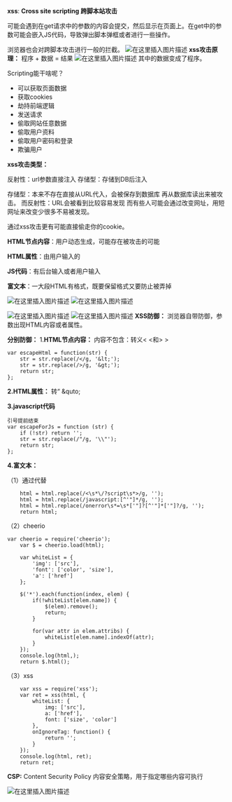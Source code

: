 **xss**:
**Cross site scripting 跨脚本站攻击** 

可能会遇到在get请求中的参数的内容会提交，然后显示在页面上。在get中的参数可能会嵌入JS代码，导致弹出脚本弹框或者进行一些操作。

浏览器也会对跨脚本攻击进行一般的拦截。
![在这里插入图片描述](https://img-blog.csdnimg.cn/20190401192936180.png?x-oss-process=image/watermark,type_ZmFuZ3poZW5naGVpdGk,shadow_10,text_aHR0cHM6Ly9ibG9nLmNzZG4ubmV0L3FxXzM3MDIxNTU0,size_16,color_FFFFFF,t_70)
**xss攻击原理：**
程序 + 数据 = 结果
![在这里插入图片描述](https://img-blog.csdnimg.cn/20190401193820557.png?x-oss-process=image/watermark,type_ZmFuZ3poZW5naGVpdGk,shadow_10,text_aHR0cHM6Ly9ibG9nLmNzZG4ubmV0L3FxXzM3MDIxNTU0,size_16,color_FFFFFF,t_70)
其中的数据变成了程序。

Scripting能干啥呢？

 - 可以获取页面数据
 - 获取cookies
 - 劫持前端逻辑
 - 发送请求
 - 偷取网站任意数据
 - 偷取用户资料
 - 偷取用户密码和登录
 - 欺骗用户

**xss攻击类型：**

反射性：url参数直接注入
存储型：存储到DB后注入

存储型：本来不存在直接从URL代入，会被保存到数据库 再从数据库读出来被攻击。
而反射性：URL会被看到比较容易发现
而有些人可能会通过改变网址，用短网址来改变少很多不易被发现。

通过xss攻击更有可能直接偷走你的cookie。


**HTML节点内容**：用户动态生成，可能存在被攻击的可能

**HTML属性**：由用户输入的

**JS代码**：有后台输入或者用户输入

**富文本**：一大段HTML有格式，既要保留格式又要防止被弄掉

![在这里插入图片描述](https://img-blog.csdnimg.cn/20190401221113629.png?x-oss-process=image/watermark,type_ZmFuZ3poZW5naGVpdGk,shadow_10,text_aHR0cHM6Ly9ibG9nLmNzZG4ubmV0L3FxXzM3MDIxNTU0,size_16,color_FFFFFF,t_70)
![在这里插入图片描述](https://img-blog.csdnimg.cn/20190401221129701.png?x-oss-process=image/watermark,type_ZmFuZ3poZW5naGVpdGk,shadow_10,text_aHR0cHM6Ly9ibG9nLmNzZG4ubmV0L3FxXzM3MDIxNTU0,size_16,color_FFFFFF,t_70)

![在这里插入图片描述](https://img-blog.csdnimg.cn/20190401221148711.png?x-oss-process=image/watermark,type_ZmFuZ3poZW5naGVpdGk,shadow_10,text_aHR0cHM6Ly9ibG9nLmNzZG4ubmV0L3FxXzM3MDIxNTU0,size_16,color_FFFFFF,t_70)
![在这里插入图片描述](https://img-blog.csdnimg.cn/20190401221244898.png?x-oss-process=image/watermark,type_ZmFuZ3poZW5naGVpdGk,shadow_10,text_aHR0cHM6Ly9ibG9nLmNzZG4ubmV0L3FxXzM3MDIxNTU0,size_16,color_FFFFFF,t_70)
**XSS防御：**
浏览器自带防御，参数出现HTML内容或者属性。

**分别防御：**
1.**HTML节点内容：**
内容不包含：转义< &lt;和> &gt;

```
var escapeHtml = function(str) {
    str = str.replace(/</g, '&lt;');
    str = str.replace(/>/g, '&gt;');
    return str;
};
```
**2.HTML属性：**
转“ &quto;

**3.javascript代码**

```
引号提前结束
var escapeForJs = function (str) {
    if (!str) return '';
    str = str.replace(/"/g, '\\"');
    return str;
};

```
**4.富文本：**

（1）通过代替

```
	html = html.replace(/<\s*\/?script\s*>/g, '');
	html = html.replace(/javascript:[^'"]*/g, '');
	html = html.replace(/onerror\s*=\s*['"]?[^'"]*['"]?/g, '');
	return html;
```

（2）cheerio

```
var cheerio = require('cheerio');
	var $ = cheerio.load(html);

	var whiteList = {
		'img': ['src'],
		'font': ['color', 'size'],
		'a': ['href']
	};

	$('*').each(function(index, elem) {
		if(!whiteList[elem.name]) {
			$(elem).remove();
			return;
		}

		for(var attr in elem.attribs) {
			whiteList[elem.name].indexOf(attr);
		}
	});
	console.log(html,);
	return $.html();
```
（3）xss

```
	var xss = require('xss');
	var ret = xss(html, {
		whiteList: {
			img: ['src'],
			a: ['href'],
			font: ['size', 'color']
		},
		onIgnoreTag: function() {
			return '';
		}
	});
	console.log(html, ret);
	return ret;
```

**CSP:**
Content Security Policy
内容安全策略，用于指定哪些内容可执行

![在这里插入图片描述](https://img-blog.csdnimg.cn/20190401222552348.png?x-oss-process=image/watermark,type_ZmFuZ3poZW5naGVpdGk,shadow_10,text_aHR0cHM6Ly9ibG9nLmNzZG4ubmV0L3FxXzM3MDIxNTU0,size_16,color_FFFFFF,t_70)